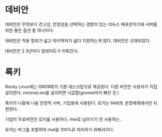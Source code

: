 # 데비안
데비안은 무엇보다 견고성, 안정성을 선택하는 경향이 있는 리눅스 배포판이기에 서버를 위한 좋은 옵션 중 하나이다.

데비안은 적용 범위가 넓고 아키텍쳐가 넓다
지원하는게 많다.
데비안은 오래되었다.

데비안은 2 3년마다 업데이트가 이뤄진다.
# 록키
Rocky Linux에는 GNOME이 기본 데스크탑으로 제공된다.
다른 버전은 사용자가 직접 설치한다.
minimal.iso를 설치하면 닉값함(gnome마저 빠진 것.)

록키가 나중에 나옴
안정적 서버, 기업용에 사용된다.
로키는 64비트 운영체제에서만 지원한다.

기업이 무료버전인 로키를 사용하다.
rhel로 넘어가기 전 사용하는..

로키는 버그를 포함하여 rhel을 100%로 따라하기 위해서이다.